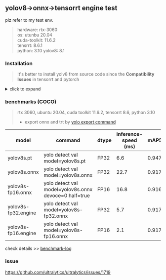 ## yolov8->onnx->tensorrt engine test 
plz refer to my test env.  
> hardware: rtx-3060  
> os: utunbu 20.04  
> cuda-toolkit: 11.6.2  
> tensrrt: 8.6.1  
> python: 3.10
> yolov8: 8.1

### Installation
> It's better to install yolv8 from source code since the **Compatibility Issues** in tensorrt and pytorch 
<details close>
<summary>click to expand</summary>

#### 1. install tensorrt  
refer to [tensorrt-helloworld](../tensorrt-helloworld/README.md)
#### 2. install tensorrt python
```bash
# create a new env for the example.
$ conda create -n yolov8-onnx-tensorrt python=3.10
$ conda activate yolov8-onnx-tensorrt
# install tensorr for yolov8-onnx-tensorrt conda env.
$ cd /usr/local/TensorRT-8.6.1.6/python/ 
$ python3 -m pip install tensorrt-8.6.1-cp310-none-linux_x86_64.whl
```
#### 3. install yolv8
##### 3-1. download repo
```bash
$ git clone https://github.com/ultralytics/ultralytics.git
```
##### 3-2. change ``nvidia-tensorrt`` requirement to ``tensorrt``
*  ``ultralytics/nn/autobackend.py:204``
```python
199             LOGGER.info(f"Loading {w} for TensorRT inference...")
200             try:
201                 import tensorrt as trt  # noqa https://developer.nvidia.com/nvidia-tensorrt-download
202             except ImportError:
203                 if LINUX:
204                     #check_requirements("nvidia-tensorrt", cmds="-U --index-url https://pypi.ngc.nvidia.com")
205                     check_requirements("tensorrt", cmds="-U --index-url https://pypi.ngc.nvidia.com")
206                 import tensorrt as trt  # noqa
207             check_version(trt.__version__, "7.0.0", hard=True)  # require tensorrt>=7.0.0
208             if device.type == "cpu":
209                 device = torch.device("cuda:0")

```
* ``ultralytics/engine/exporter.py:635``
```python
 630 
 631         try:
 632             import tensorrt as trt  # noqa
 633         except ImportError:
 634             if LINUX:
 635                 #check_requirements("nvidia-tensorrt", cmds="-U --index-url https://pypi.ngc.nvidia.com")
 636                 check_requirements("tensorrt", cmds="-U --index-url https://pypi.ngc.nvidia.com")
 637             import tensorrt as trt  # noqa
 638         
 639         check_version(trt.__version__, "7.0.0", hard=True)  # require tensorrt>=7.0.0
 640         
 641         self.args.simplify = True

```
<!-- ##### 3-2. comment ``meta`` part for build tenerrt engine
``ultralytics/engine/exporter.py:[689-691]``
```python
 687         with builder.build_engine(network, config) as engine, open(f, "wb") as t:
 688             # Metadata
 689             #meta = json.dumps(self.metadata)
 690             #t.write(len(meta).to_bytes(4, byteorder="little", signed=True))
 691             #t.write(meta.encode())
 692             # Model
 693             t.write(engine.serialize())
 694 
 695         return f, None

``` -->
#### 4. install
```bash
$ cd ultralytics
$ pip install -e .
``` 
#### 5. verify
```bash
# predict
$ yolo predict model=yolov8s.pt source='https://ultralytics.com/images/bus.jpg'

# export trt
$ yolo export model=yolov8s.pt format=engine

# val
$ yolo detect val model=yolov8s.engine
```

</details>  

### benchmarks (COCO)
> rtx 3060, ubuntu 20.04, cuda toolkit 11.6.2, tensorrt 8.6, python 3.10 
> * export onnx and trt by [yolo export command](https://docs.ultralytics.com/modes/export/)

| model | command  | dtype  | inference-speed (ms) | mAP50 |  
|---|---|---|---|---|
| yolov8s.pt | yolo detect val model=yolov8s.pt | FP32 | 6.6 | 0.947 |
| yolov8s.onnx | yolo detect val model=yolov8s.onnx | FP32 | 22.7 | 0.917 |
| yolov8s-fp16.onnx | yolo detect val model=yolov8s.onnx devoce=0 half=true | FP16 | 16.8 | 0.916 |
| yolov8s-fp32.engine | yolo detect val model=yolov8s-fp32.onnx | FP32 | 5.7 | 0.917 |
| yolov8s-fp16.engine | yolo detect val model=yolov8s-fp16.onnx | FP16 | 2.1 | 0.917 |
check details >> [benchmark-log](./benchmark-log.md)

### issue
https://github.com/ultralytics/ultralytics/issues/1719

